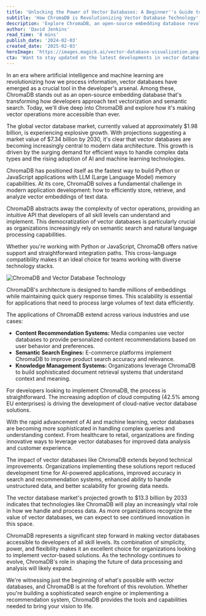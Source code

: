 ```yaml
---
title: 'Unlocking the Power of Vector Databases: A Beginner''s Guide to ChromaDB Text Vectorization'
subtitle: 'How ChromaDB is Revolutionizing Vector Database Technology'
description: 'Explore ChromaDB, an open-source embedding database revolutionizing text vectorization and semantic search. Learn how this powerful tool is making vector operations more accessible and efficient for developers while driving innovation across industries.'
author: 'David Jenkins'
read_time: '8 mins'
publish_date: '2024-02-03'
created_date: '2025-02-03'
heroImage: 'https://images.magick.ai/vector-database-visualization.png'
cta: 'Want to stay updated on the latest developments in vector databases and AI technology? Follow us on LinkedIn for exclusive insights, expert analysis, and industry updates that will help you stay ahead of the curve.'
---
```


In an era where artificial intelligence and machine learning are revolutionizing how we process information, vector databases have emerged as a crucial tool in the developer's arsenal. Among these, ChromaDB stands out as an open-source embedding database that's transforming how developers approach text vectorization and semantic search. Today, we'll dive deep into ChromaDB and explore how it's making vector operations more accessible than ever.

The global vector database market, currently valued at approximately $1.98 billion, is experiencing explosive growth. With projections suggesting a market value of $7.34 billion by 2030, it's clear that vector databases are becoming increasingly central to modern data architecture. This growth is driven by the surging demand for efficient ways to handle complex data types and the rising adoption of AI and machine learning technologies.

ChromaDB has positioned itself as the fastest way to build Python or JavaScript applications with LLM (Large Language Model) memory capabilities. At its core, ChromaDB solves a fundamental challenge in modern application development: how to efficiently store, retrieve, and analyze vector embeddings of text data.

ChromaDB abstracts away the complexity of vector operations, providing an intuitive API that developers of all skill levels can understand and implement. This democratization of vector databases is particularly crucial as organizations increasingly rely on semantic search and natural language processing capabilities.

Whether you're working with Python or JavaScript, ChromaDB offers native support and straightforward integration paths. This cross-language compatibility makes it an ideal choice for teams working with diverse technology stacks.

![ChromaDB and Vector Database Technology](https://i.magick.ai/PIXE/1738566144477_magick_img.webp)

ChromaDB's architecture is designed to handle millions of embeddings while maintaining quick query response times. This scalability is essential for applications that need to process large volumes of text data efficiently.

The applications of ChromaDB extend across various industries and use cases:

- **Content Recommendation Systems:** Media companies use vector databases to provide personalized content recommendations based on user behavior and preferences.
- **Semantic Search Engines:** E-commerce platforms implement ChromaDB to improve product search accuracy and relevance.
- **Knowledge Management Systems:** Organizations leverage ChromaDB to build sophisticated document retrieval systems that understand context and meaning.

For developers looking to implement ChromaDB, the process is straightforward. The increasing adoption of cloud computing (42.5% among EU enterprises) is driving the development of cloud-native vector database solutions.

With the rapid advancement of AI and machine learning, vector databases are becoming more sophisticated in handling complex queries and understanding context. From healthcare to retail, organizations are finding innovative ways to leverage vector databases for improved data analysis and customer experience.

The impact of vector databases like ChromaDB extends beyond technical improvements. Organizations implementing these solutions report reduced development time for AI-powered applications, improved accuracy in search and recommendation systems, enhanced ability to handle unstructured data, and better scalability for growing data needs.

The vector database market's projected growth to $13.3 billion by 2033 indicates that technologies like ChromaDB will play an increasingly vital role in how we handle and process data. As more organizations recognize the value of vector databases, we can expect to see continued innovation in this space.

ChromaDB represents a significant step forward in making vector databases accessible to developers of all skill levels. Its combination of simplicity, power, and flexibility makes it an excellent choice for organizations looking to implement vector-based solutions. As the technology continues to evolve, ChromaDB's role in shaping the future of data processing and analysis will likely expand.

We're witnessing just the beginning of what's possible with vector databases, and ChromaDB is at the forefront of this revolution. Whether you're building a sophisticated search engine or implementing a recommendation system, ChromaDB provides the tools and capabilities needed to bring your vision to life.